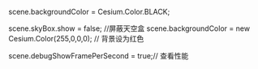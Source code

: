  


scene.backgroundColor = Cesium.Color.BLACK;

scene.skyBox.show = false; //屏蔽天空盒
scene.backgroundColor = new Cesium.Color(255,0,0,0); // 背景设为红色


scene.debugShowFramePerSecond = true;// 查看性能 
